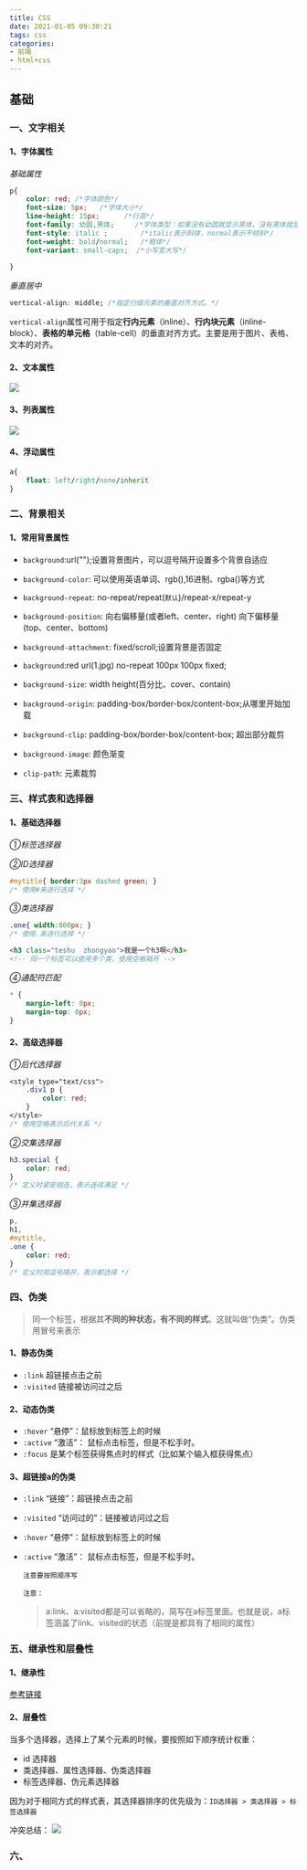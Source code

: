```yaml
---
title: CSS
date: 2021-01-05 09:30:21
tags: css
categories:
- 前端
- html+css
---
```


## 基础

### 一、文字相关

#### 1、字体属性

*基础属性*

```css
p{
	color: red; /*字体颜色*/
	font-size: 5px;   /*字体大小*/
	line-height: 15px;      /*行高*/
	font-family: 幼圆,黑体; 	/*字体类型：如果没有幼圆就显示黑体，没有黑体就显示默认*/
	font-style: italic ;		/*italic表示斜体，normal表示不倾斜*/
	font-weight: bold/normal;	/*粗体*/
	font-variant: small-caps;  /*小写变大写*/
	
}
```
*垂直居中*

```css
vertical-align: middle; /*指定行级元素的垂直对齐方式。*/

```
`vertical-align`属性可用于指定**行内元素**（inline）、**行内块元素**（inline-block）、**表格的单元格**（table-cell）的垂直对齐方式。主要是用于图片、表格、文本的对齐。

#### 2、文本属性

![](https://blog-1257711631.cos.ap-nanjing.myqcloud.com/markdownpic/%E6%96%87%E6%9C%AC%E5%B1%9E%E6%80%A7.png)

#### 3、列表属性

![](https://blog-1257711631.cos.ap-nanjing.myqcloud.com/markdownpic/%E5%88%97%E8%A1%A8%E5%B1%9E%E6%80%A7.png)



#### 4、浮动属性


```css
a{
	float: left/right/none/inherit
}
```

### 二、背景相关

#### 1、常用背景属性

* `background`:url("");设置背景图片，可以逗号隔开设置多个背景自适应
* `background-color`: 可以使用英语单词、rgb(),16进制、rgba()等方式
* `background-repeat`: no-repeat/repeat(`默认`)/repeat-x/repeat-y
* `background-position`: 向右偏移量(或者left、center、right) 向下偏移量(top、center、bottom)
* `background-attachment`: fixed/scroll;设置背景是否固定
* `background`:red url(1.jpg) no-repeat 100px 100px fixed;

* `background-size`: width height(百分比、cover、contain)
* `background-origin`: padding-box/border-box/content-box;从哪里开始加载
* `background-clip`: padding-box/border-box/content-box; 超出部分裁剪
* `background-image`: 颜色渐变
* `clip-path`: 元素裁剪

### 三、样式表和选择器

#### 1、基础选择器

*①标签选择器*

*②ID选择器*

```css
#mytitle{ border:3px dashed green; }
/* 使用#来进行选择 */
```

*③类选择器*

```css
.one{ width:800px; }
/* 使用.来进行选择 */

```

```html
<h3 class="teshu  zhongyao">我是一个h3啊</h3>
<!-- 同一个标签可以使用多个类，使用空格隔开 -->
```

*④通配符匹配*

```css
* {
    margin-left: 0px;
    margin-top: 0px;
}
```
#### 2、高级选择器

*①后代选择器*
```css
<style type="text/css">
    .div1 p {
        color: red;
    }
</style>
/* 使用空格表示后代关系 */

```
*②交集选择器*

```css
h3.special {
    color: red;
}
/* 定义时紧密相连，表示连续满足 */
```

*③并集选择器*

```css
p,
h1,
#mytitle,
.one {
    color: red;
}
/* 定义时用逗号隔开，表示都选择 */
```



### 四、伪类

> 同一个标签，根据其**不同的种状态，有不同的样式**。这就叫做“伪类”。伪类用冒号来表示

#### 1、静态伪类

- `:link` 超链接点击之前
- `:visited` 链接被访问过之后

#### 2、动态伪类

- `:hover` “悬停”：鼠标放到标签上的时候
- `:active`	“激活”： 鼠标点击标签，但是不松手时。
- `:focus` 是某个标签获得焦点时的样式（比如某个输入框获得焦点）

#### 3、超链接a的伪类

- `:link`  	“链接”：超链接点击之前
- `:visited` “访问过的”：链接被访问过之后
- `:hover`	“悬停”：鼠标放到标签上的时候
- `:active`	“激活”： 鼠标点击标签，但是不松手时。

	`注意要按照顺序写`

	`注意：`
	> a:link、a:visited都是可以省略的，简写在a标签里面。也就是说，a标签涵盖了link、visited的状态（前提是都具有了相同的属性）

### 五、继承性和层叠性

#### 1、继承性

[参考链接](https://www.cnblogs.com/thislbq/p/5882105.html)

#### 2、层叠性

当多个选择器，选择上了某个元素的时候，要按照如下顺序统计权重：

-  id 选择器
-  类选择器、属性选择器、伪类选择器
-  标签选择器、伪元素选择器

因为对于相同方式的样式表，其选择器排序的优先级为：`ID选择器 > 类选择器 > 标签选择器`

冲突总结：
![](https://blog-1257711631.cos.ap-nanjing.myqcloud.com/markdownpic/20170727_2050.png)


### 六、